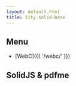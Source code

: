 ```yaml
---
layout: default.html
title: 11ty-solid-base
---
```


## Menu
- [WebC]({{ '/webc/' }})

<menu></menu>

## SolidJS & pdfme
<div id="pdfapp"></div>
<script type="module" src="{{ '/app/render.js' | hash }}"></script>
